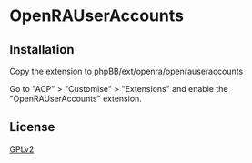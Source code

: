 # OpenRAUserAccounts

## Installation

Copy the extension to phpBB/ext/openra/openrauseraccounts

Go to "ACP" > "Customise" > "Extensions" and enable the "OpenRAUserAccounts" extension.

## License

[GPLv2](license.txt)
